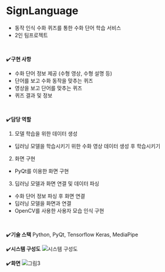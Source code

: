 # SignLanguage

- 동작 인식 수화 퀴즈를 통한 수화 단어 학습 서비스
- 2인 팀프로젝트

<br>

✔️**구현 사항**

- 수화 단어 정보 제공 (수형 영상, 수형 설명 등)
- 단어를 보고 수화 동작을 맞추는 퀴즈
- 영상을 보고 단어를 맞추는 퀴즈
- 퀴즈 결과 및 정보
<br>

✔️**담당 역할**

1. 모델 학습을 위한 데이터 생성
- 딥러닝 모델을 학습시키기 위한 수화 영상 데이터 생성 후 학습시키기
2. 화면 구현
- PyQt를 이용한 화면 구현
3. 딥러닝 모델과 화면 연결 및 데이터 파싱
- 수화 단어 정보 파싱 후 화면 연결
- 딥러닝 모델을 화면과 연결
- OpenCV를 사용한 사용자 모습 인식 구현
<br>

✔️**기술 스택**
Python, PyQt, Tensorflow Keras, MediaPipe
<br>

✔️**시스템 구성도**
![시스템 구성도](https://github.com/hayeongK/SignLanguage/assets/83320865/ef29621f-27c4-4431-b692-185402097dcc)
<br>

✔️**화면**
![그림3](https://github.com/hayeongK/SignLanguage/assets/83320865/5a5cbeaf-6447-414a-b6c1-d5b4ee947957)
